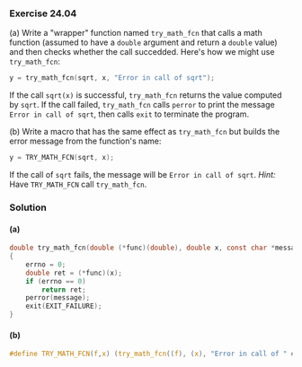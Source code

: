 ### Exercise 24.04

(a) Write a "wrapper" function named `try_math_fcn` that calls a math function
(assumed to have a `double` argument and return a `double` value) and then
checks whether the call succedded. Here's how we might use `try_math_fcn`:

```c
y = try_math_fcn(sqrt, x, "Error in call of sqrt");
```

If the call `sqrt(x)` is successful, `try_math_fcn` returns the value computed
by `sqrt`. If the call failed, `try_math_fcn` calls `perror` to print the
message `Error in call of sqrt`, then calls `exit` to terminate the program.

(b) Write a macro that has the same effect as `try_math_fcn` but builds the
error message from the function's name:

```c
y = TRY_MATH_FCN(sqrt, x);
```

If the call of `sqrt` fails, the message will be `Error in call of sqrt`.
*Hint:* Have `TRY_MATH_FCN` call `try_math_fcn`.

### Solution

#### (a)

```c
double try_math_fcn(double (*func)(double), double x, const char *message)
{
    errno = 0;
    double ret = (*func)(x);
    if (errno == 0)
        return ret;
    perror(message);
    exit(EXIT_FAILURE);
}
```

#### (b)

```c
#define TRY_MATH_FCN(f,x) (try_math_fcn((f), (x), "Error in call of " #f))
```
